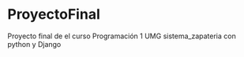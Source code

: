 # ProyectoFinal
Proyecto final de el curso Programación 1 UMG sistema_zapateria con python y Django
